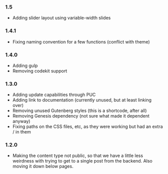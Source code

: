 ### 1.5
* Adding slider layout using variable-width slides

### 1.4.1
* Fixing naming convention for a few functions (conflict with theme)

### 1.4.0
* Adding gulp
* Removing codekit support

### 1.3.0
* Adding update capabilities through PUC
* Adding link to documentation (currently unused, but at least linking over)
* Removing unused Gutenberg styles (this is a shortcode, after all)
* Removing Genesis dependency (not sure what made it dependent anyway)
* Fixing paths on the CSS files, etc, as they were working but had an extra / in them

### 1.2.0
* Making the content type not public, so that we have a little less weirdness with trying to get to a single post from the backend. Also moving it down below pages.